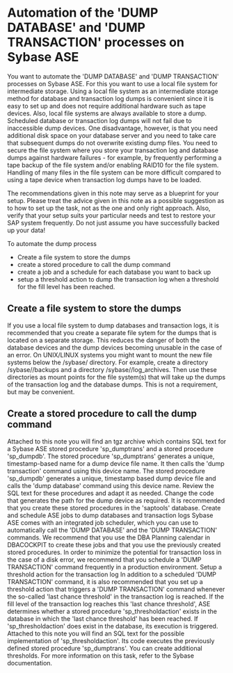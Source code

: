 # Automation of the 'DUMP DATABASE' and 'DUMP TRANSACTION' processes on Sybase ASE

You want to automate the 'DUMP DATABASE' and 'DUMP TRANSACTION' processes on Sybase ASE. For this you want to use a local file system for intermediate storage.
Using a local file system as an intermediate storage method for database and transaction log dumps is convenient since it is easy to set up and does not require additional hardware such as tape devices. Also, local file systems are always available to store a dump. Scheduled database or transaction log dumps will not fail due to inaccessible dump devices.
One disadvantage, however, is that you need additional disk space on your database server and you need to take care that subsequent dumps do not overwrite existing dump files. You need to secure the file system where you store your transaction log and database dumps against hardware failures - for example, by frequently performing a tape backup of the file system and/or enabling RAID10 for the file system.
Handling of many files in the file system can be more difficult compared to using a tape device when transaction log dumps have to be loaded.

The recommendations given in this note may serve as a blueprint for your setup. Please treat the advice given in this note as a possible suggestion as to how to set up the task, not as the one and only right approach. Also, verify that your setup suits your particular needs and test to restore your
SAP system frequently. Do not just assume you have successfully backed up your data!

To automate the dump process
- Create a file system to store the dumps
- create a stored procedure to call the dump command
- create a job and a schedule for each database you want to back up
- setup a threshold action to dump the transaction log when a threshold for the fill level has been reached.

## Create a file system to store the dumps
If you use a local file system to dump databases and transaction logs, it is recommended that you create a separate file sytem for the dumps that is located on a separate storage. This reduces the danger of both the database devices and the dump devices becoming unusable in the case of an error.
On UNIX/LINUX systems you might want to mount the new file systems below the /sybase/<SAPSID> directory. For example, create a directory /sybase/<SAPSID>/backups and a directory /sybase/<SAPSID>/log_archives.
Then use these directories as mount points for the file system(s) that will take up the dumps of the transaction log and the database dumps. This is not a requirement, but may be convenient.

## Create a stored procedure to call the dump command
Attached to this note you will find an tgz archive which contains SQL text for a Sybase ASE stored procedure 'sp_dumptrans' and a stored procedure 'sp_dumpdb'.
The stored procedure 'sp_dumptrans' generates a unique, timestamp-based name for a dump device file name. It then calls the 'dump transaction' command using this device name.
The stored procedure 'sp_dumpdb' generates a unique, timestamp based dump device file and calls the 'dump database' command using this device name.
Review the SQL text for these procedures and adapt it as needed. Change the code that generates the path for the dump device as required.
It is recommended that you create these stored procedures in the 'saptools' database.
Create and schedule ASE jobs to dump databases and transaction logs Sybase ASE comes with an integrated job scheduler, which you can use to automatically call the 'DUMP DATABASE' and the 'DUMP TRANSACTION' commands.
We recommend that you use the DBA Planning calendar in DBACOCKPIT to create these jobs and that you use the previously created stored procedures.
In order to minimize the potential for transaction loss in the case of a disk error, we recommend that you schedule a 'DUMP TRANSACTION' command frequently in a production environment.
Setup a threshold action for the transaction log In addition to a scheduled 'DUMP TRANSACTION' command, it is also recommended that you set up a threshold action that triggers a 'DUMP TRANSACTION' command whenever the so-called 'last chance threshold' in the transaction log is reached. If the fill level of the transaction log reaches this 'last chance threshold', ASE determines whether a stored procedure 'sp_thresholdaction' exists in the database in which the 'last chance threshold' has been reached. If 'sp_thresholdaction' does exist in the database, its execution is triggered.
Attached to this note you will find an SQL text for the possible implementation of 'sp_thresholdaction'. Its code executes the previously defined stored procedure 'sp_dumptrans'.
You can create additional thresholds. For more information on this task, refer to the Sybase documentation.